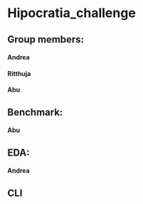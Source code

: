 # Hipocratia_challenge
 
## Group members:
 #### Andrea     
 #### Ritthuja     
 #### Abu
## Benchmark:
 #### Abu
## EDA:
 #### Andrea
## CLI 
